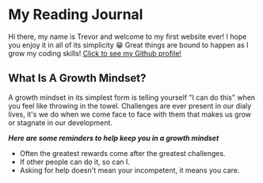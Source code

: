 # My Reading Journal

Hi there, my name is Trevor and welcome to my first website ever! I hope you enjoy it in all of its simplicity :grin:  Great things are bound to happen as I grow my coding skills! [Click to see my Github profile!](https://github.com/T-Ingram)

## What Is A Growth Mindset?

A growth mindset in its simplest form is telling yourself "I can do this" when you feel like throwing in the towel. Challenges are ever present in our dialy lives, it's we do when we come face to face with them that makes us grow or stagnate in our development. 

***Here are some reminders to help keep you in a growth mindset***

- Often the greatest rewards come after the greatest challenges.
- If other people can do it, so can I. 
- Asking for help doesn't mean your incompetent, it means you care.
  
